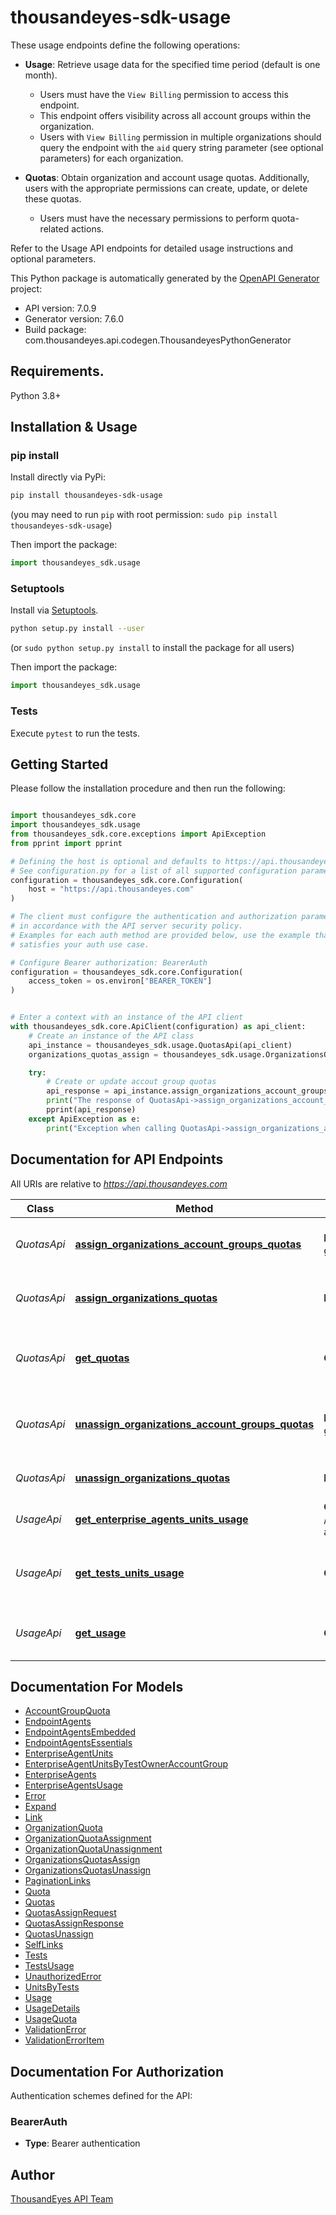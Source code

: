 # thousandeyes-sdk-usage

These usage endpoints define the following operations:

* **Usage**: Retrieve usage data for the specified time period (default is one month).
    
    * Users must have the `View Billing` permission to access this endpoint.
    * This endpoint offers visibility across all account groups within the organization.
    * Users with `View Billing` permission in multiple organizations should query the endpoint with the `aid` query string parameter (see optional parameters) for each organization.

* **Quotas**: Obtain organization and account usage quotas. Additionally, users with the appropriate permissions can create, update, or delete these quotas.
    
    * Users must have the necessary permissions to perform quota-related actions.

Refer to the Usage API endpoints for detailed usage instructions and optional parameters.


This Python package is automatically generated by the [OpenAPI Generator](https://openapi-generator.tech) project:

- API version: 7.0.9
- Generator version: 7.6.0
- Build package: com.thousandeyes.api.codegen.ThousandeyesPythonGenerator

## Requirements.

Python 3.8+

## Installation & Usage
### pip install

Install directly via PyPi:

```sh
pip install thousandeyes-sdk-usage
```
(you may need to run `pip` with root permission: `sudo pip install thousandeyes-sdk-usage`)

Then import the package:
```python
import thousandeyes_sdk.usage
```

### Setuptools

Install via [Setuptools](http://pypi.python.org/pypi/setuptools).

```sh
python setup.py install --user
```
(or `sudo python setup.py install` to install the package for all users)

Then import the package:
```python
import thousandeyes_sdk.usage
```

### Tests

Execute `pytest` to run the tests.

## Getting Started

Please follow the installation procedure and then run the following:

```python

import thousandeyes_sdk.core
import thousandeyes_sdk.usage
from thousandeyes_sdk.core.exceptions import ApiException
from pprint import pprint

# Defining the host is optional and defaults to https://api.thousandeyes.com
# See configuration.py for a list of all supported configuration parameters.
configuration = thousandeyes_sdk.core.Configuration(
    host = "https://api.thousandeyes.com"
)

# The client must configure the authentication and authorization parameters
# in accordance with the API server security policy.
# Examples for each auth method are provided below, use the example that
# satisfies your auth use case.

# Configure Bearer authorization: BearerAuth
configuration = thousandeyes_sdk.core.Configuration(
    access_token = os.environ["BEARER_TOKEN"]
)


# Enter a context with an instance of the API client
with thousandeyes_sdk.core.ApiClient(configuration) as api_client:
    # Create an instance of the API class
    api_instance = thousandeyes_sdk.usage.QuotasApi(api_client)
    organizations_quotas_assign = thousandeyes_sdk.usage.OrganizationsQuotasAssign() # OrganizationsQuotasAssign |  (optional)

    try:
        # Create or update accout group quotas
        api_response = api_instance.assign_organizations_account_groups_quotas(organizations_quotas_assign=organizations_quotas_assign)
        print("The response of QuotasApi->assign_organizations_account_groups_quotas:\n")
        pprint(api_response)
    except ApiException as e:
        print("Exception when calling QuotasApi->assign_organizations_account_groups_quotas: %s\n" % e)

```

## Documentation for API Endpoints

All URIs are relative to *https://api.thousandeyes.com*

Class | Method | HTTP request | Description
------------ | ------------- | ------------- | -------------
*QuotasApi* | [**assign_organizations_account_groups_quotas**](https://github.com/thousandeyes/thousandeyes-sdk-python//tree/main/thousandeyes-sdk-usage/docs/QuotasApi.md#assign_organizations_account_groups_quotas) | **POST** /v7/quotas/account-groups/assign | Create or update accout group quotas
*QuotasApi* | [**assign_organizations_quotas**](https://github.com/thousandeyes/thousandeyes-sdk-python//tree/main/thousandeyes-sdk-usage/docs/QuotasApi.md#assign_organizations_quotas) | **POST** /v7/quotas/assign | Create or update organizations quotas
*QuotasApi* | [**get_quotas**](https://github.com/thousandeyes/thousandeyes-sdk-python//tree/main/thousandeyes-sdk-usage/docs/QuotasApi.md#get_quotas) | **GET** /v7/quotas | Get organization and account group usage quota
*QuotasApi* | [**unassign_organizations_account_groups_quotas**](https://github.com/thousandeyes/thousandeyes-sdk-python//tree/main/thousandeyes-sdk-usage/docs/QuotasApi.md#unassign_organizations_account_groups_quotas) | **POST** /v7/quotas/account-groups/unassign | Remove account group quotas from organizations
*QuotasApi* | [**unassign_organizations_quotas**](https://github.com/thousandeyes/thousandeyes-sdk-python//tree/main/thousandeyes-sdk-usage/docs/QuotasApi.md#unassign_organizations_quotas) | **POST** /v7/quotas/unassign | Remove organization quotas
*UsageApi* | [**get_enterprise_agents_units_usage**](https://github.com/thousandeyes/thousandeyes-sdk-python//tree/main/thousandeyes-sdk-usage/docs/UsageApi.md#get_enterprise_agents_units_usage) | **GET** /v7/usage/units/enterprise-agents | Get enterprise agent usage
*UsageApi* | [**get_tests_units_usage**](https://github.com/thousandeyes/thousandeyes-sdk-python//tree/main/thousandeyes-sdk-usage/docs/UsageApi.md#get_tests_units_usage) | **GET** /v7/usage/units/tests | Get cloud and enterprise agents units usage
*UsageApi* | [**get_usage**](https://github.com/thousandeyes/thousandeyes-sdk-python//tree/main/thousandeyes-sdk-usage/docs/UsageApi.md#get_usage) | **GET** /v7/usage | Get usage information for the last month


## Documentation For Models

 - [AccountGroupQuota](https://github.com/thousandeyes/thousandeyes-sdk-python//tree/main/thousandeyes-sdk-usage/docs/AccountGroupQuota.md)
 - [EndpointAgents](https://github.com/thousandeyes/thousandeyes-sdk-python//tree/main/thousandeyes-sdk-usage/docs/EndpointAgents.md)
 - [EndpointAgentsEmbedded](https://github.com/thousandeyes/thousandeyes-sdk-python//tree/main/thousandeyes-sdk-usage/docs/EndpointAgentsEmbedded.md)
 - [EndpointAgentsEssentials](https://github.com/thousandeyes/thousandeyes-sdk-python//tree/main/thousandeyes-sdk-usage/docs/EndpointAgentsEssentials.md)
 - [EnterpriseAgentUnits](https://github.com/thousandeyes/thousandeyes-sdk-python//tree/main/thousandeyes-sdk-usage/docs/EnterpriseAgentUnits.md)
 - [EnterpriseAgentUnitsByTestOwnerAccountGroup](https://github.com/thousandeyes/thousandeyes-sdk-python//tree/main/thousandeyes-sdk-usage/docs/EnterpriseAgentUnitsByTestOwnerAccountGroup.md)
 - [EnterpriseAgents](https://github.com/thousandeyes/thousandeyes-sdk-python//tree/main/thousandeyes-sdk-usage/docs/EnterpriseAgents.md)
 - [EnterpriseAgentsUsage](https://github.com/thousandeyes/thousandeyes-sdk-python//tree/main/thousandeyes-sdk-usage/docs/EnterpriseAgentsUsage.md)
 - [Error](https://github.com/thousandeyes/thousandeyes-sdk-python//tree/main/thousandeyes-sdk-usage/docs/Error.md)
 - [Expand](https://github.com/thousandeyes/thousandeyes-sdk-python//tree/main/thousandeyes-sdk-usage/docs/Expand.md)
 - [Link](https://github.com/thousandeyes/thousandeyes-sdk-python//tree/main/thousandeyes-sdk-usage/docs/Link.md)
 - [OrganizationQuota](https://github.com/thousandeyes/thousandeyes-sdk-python//tree/main/thousandeyes-sdk-usage/docs/OrganizationQuota.md)
 - [OrganizationQuotaAssignment](https://github.com/thousandeyes/thousandeyes-sdk-python//tree/main/thousandeyes-sdk-usage/docs/OrganizationQuotaAssignment.md)
 - [OrganizationQuotaUnassignment](https://github.com/thousandeyes/thousandeyes-sdk-python//tree/main/thousandeyes-sdk-usage/docs/OrganizationQuotaUnassignment.md)
 - [OrganizationsQuotasAssign](https://github.com/thousandeyes/thousandeyes-sdk-python//tree/main/thousandeyes-sdk-usage/docs/OrganizationsQuotasAssign.md)
 - [OrganizationsQuotasUnassign](https://github.com/thousandeyes/thousandeyes-sdk-python//tree/main/thousandeyes-sdk-usage/docs/OrganizationsQuotasUnassign.md)
 - [PaginationLinks](https://github.com/thousandeyes/thousandeyes-sdk-python//tree/main/thousandeyes-sdk-usage/docs/PaginationLinks.md)
 - [Quota](https://github.com/thousandeyes/thousandeyes-sdk-python//tree/main/thousandeyes-sdk-usage/docs/Quota.md)
 - [Quotas](https://github.com/thousandeyes/thousandeyes-sdk-python//tree/main/thousandeyes-sdk-usage/docs/Quotas.md)
 - [QuotasAssignRequest](https://github.com/thousandeyes/thousandeyes-sdk-python//tree/main/thousandeyes-sdk-usage/docs/QuotasAssignRequest.md)
 - [QuotasAssignResponse](https://github.com/thousandeyes/thousandeyes-sdk-python//tree/main/thousandeyes-sdk-usage/docs/QuotasAssignResponse.md)
 - [QuotasUnassign](https://github.com/thousandeyes/thousandeyes-sdk-python//tree/main/thousandeyes-sdk-usage/docs/QuotasUnassign.md)
 - [SelfLinks](https://github.com/thousandeyes/thousandeyes-sdk-python//tree/main/thousandeyes-sdk-usage/docs/SelfLinks.md)
 - [Tests](https://github.com/thousandeyes/thousandeyes-sdk-python//tree/main/thousandeyes-sdk-usage/docs/Tests.md)
 - [TestsUsage](https://github.com/thousandeyes/thousandeyes-sdk-python//tree/main/thousandeyes-sdk-usage/docs/TestsUsage.md)
 - [UnauthorizedError](https://github.com/thousandeyes/thousandeyes-sdk-python//tree/main/thousandeyes-sdk-usage/docs/UnauthorizedError.md)
 - [UnitsByTests](https://github.com/thousandeyes/thousandeyes-sdk-python//tree/main/thousandeyes-sdk-usage/docs/UnitsByTests.md)
 - [Usage](https://github.com/thousandeyes/thousandeyes-sdk-python//tree/main/thousandeyes-sdk-usage/docs/Usage.md)
 - [UsageDetails](https://github.com/thousandeyes/thousandeyes-sdk-python//tree/main/thousandeyes-sdk-usage/docs/UsageDetails.md)
 - [UsageQuota](https://github.com/thousandeyes/thousandeyes-sdk-python//tree/main/thousandeyes-sdk-usage/docs/UsageQuota.md)
 - [ValidationError](https://github.com/thousandeyes/thousandeyes-sdk-python//tree/main/thousandeyes-sdk-usage/docs/ValidationError.md)
 - [ValidationErrorItem](https://github.com/thousandeyes/thousandeyes-sdk-python//tree/main/thousandeyes-sdk-usage/docs/ValidationErrorItem.md)


<a id="documentation-for-authorization"></a>
## Documentation For Authorization


Authentication schemes defined for the API:
<a id="BearerAuth"></a>
### BearerAuth

- **Type**: Bearer authentication


## Author

<a href="mailto:api-team@thousandeyes.com">ThousandEyes API Team </a>


